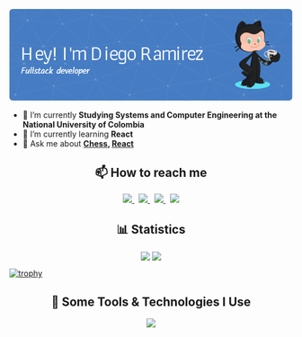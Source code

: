 ![Header](./images/github-header-image.png)

- 🔭 I’m currently **Studying Systems and Computer Engineering at the National University of Colombia**
- 🌱 I’m currently learning **React**
- 💬 Ask me about **[Chess](https://lichess.org/@/diegoramirez1312), [React](https://react.dev/)**

<h2 align="center">📫 How to reach me</h2>
<p align="center">
  <a href="https://x.com/dieramirezmadev">
    <img src="https://skillicons.dev/icons?i=twitter" />
  </a>
  &nbsp;
  <a href="https://www.linkedin.com/in/dieramirezma/">
    <img src="https://skillicons.dev/icons?i=linkedin" />
  </a>
  &nbsp;
  <a href="https://www.instagram.com/diegora_72/">
    <img src="https://skillicons.dev/icons?i=instagram" />
  </a>
  &nbsp;
  <a href="mailto:dieramirezma.dev@gmail.com">
    <img src="https://skillicons.dev/icons?i=gmail" />
  </a>
</p>
  

<h2 align="center">📊 Statistics</h2>

<div align="center">
  <img height=200 align="center" src ="https://github-readme-stats.vercel.app/api?username=dieramirezma&show_icons=true&theme=aura&rank_icon=github"/>
  <img height=200 align="center" src ="https://github-readme-stats.vercel.app/api/top-langs/?username=dieramirezma&layout=donut&theme=aura">
</div>

[![trophy](https://github-profile-trophy.vercel.app/?username=dieramirezma&theme=juicyfresh&no-frame=true&row=1&&margin-w=20&no-bg=true)](https://github-profile-trophy.vercel.app/?username=dieramirezma&theme=juicyfresh&no-frame=true&row=1&&margin-w=20&no-bg=true)

<h2 align="center">🚀 Some Tools & Technologies I Use</h2>
<p align="center">
  <a href="https://skillicons.dev">
    <img src="https://skillicons.dev/icons?i=javascript,react,next,tailwind,bootstrap,css,html,python,express,java,matlab,octave,npm,p5js,flask,git,github,nodejs,mysql,mongo,vite,latex,vscode,postman,idea&perline=9" />
  </a>
</p>